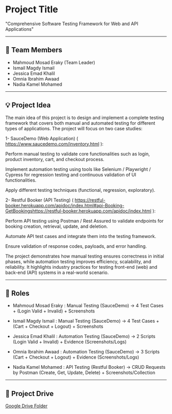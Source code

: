 # Project Title
"Comprehensive Software Testing Framework for Web and API Applications"


---

## 👥 Team Members
- Mahmoud Mosad Eraky    (Team Leader) 
- Ismail Magdy Ismail  
- Jessica Emad Khalil  
- Omnia Ibrahim Awaad  
- Nadia Kamel Mohamed  

---

## 💡 Project Idea
The main idea of this project is to design and implement a complete testing framework that covers both manual and automated testing for different types of applications.
The project will focus on two case studies:

1- SauceDemo (Web Application) ( https://www.saucedemo.com/inventory.html ):

Perform manual testing to validate core functionalities such as login, product inventory, cart, and checkout process.

Implement automation testing using tools like Selenium / Playwright / Cypress for regression testing and continuous validation of UI functionalities.

Apply different testing techniques (functional, regression, exploratory).

2- Restful Booker (API Testing) ( https://restful-booker.herokuapp.com/apidoc/index.html#api-Booking-GetBookingshttps://restful-booker.herokuapp.com/apidoc/index.html ):

Perform API testing using Postman / Rest Assured to validate endpoints for booking creation, retrieval, update, and deletion.

Automate API test cases and integrate them into the testing framework.

Ensure validation of response codes, payloads, and error handling.

The project demonstrates how manual testing ensures correctness in initial phases, while automation testing improves efficiency, scalability, and reliability. It highlights industry practices for testing front-end (web) and back-end (API) systems in a real-world scenario.

---

## 🎯 Roles
- Mahmoud Mosad Eraky :
Manual Testing (SauceDemo) → 4 Test Cases + (Login Valid + Invalid) + Screenshots

- Ismail Magdy Ismail :
Manual Testing (SauceDemo) → 4 Test Cases + (Cart + Checkout + Logout) + Screenshots

- Jessica Emad Khalil :
Automation Testing (SauceDemo) → 2 Scripts (Login Valid + Invalid) + Evidence (Screenshots/Logs)

- Omnia Ibrahim Awaad :
Automation Testing (SauceDemo) → 3 Scripts (Cart + Checkout + Logout) + Evidence (Screenshots/Logs)

- Nadia Kamel Mohamed :
API Testing (Restful Booker) → CRUD Requests by Postman (Create, Get, Update, Delete) + Screenshots/Collection  

---

## 📂 Project Drive
[Google Drive Folder](https://drive.google.com/drive/folders/1MtphPPGoxzCgAYfxPtuY0GFTtI3SMCYl?usp=sharing)

